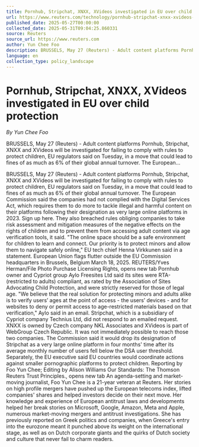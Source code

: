 ```yaml
---
title: Pornhub, Stripchat, XNXX, XVideos investigated in EU over child protection
url: https://www.reuters.com/technology/pornhub-stripchat-xnxx-xvideos-targeted-eu-investigation-2025-05-27/
published_date: 2025-05-27T00:00:00
collected_date: 2025-05-31T09:04:25.860331
source: Reuters
source_url: https://www.reuters.com
author: Yun Chee Foo
description: BRUSSELS, May 27 (Reuters) - Adult content platforms Pornhub, Stripchat, XNXX and XVideos will be investigated for failing to comply with rules to protect children, EU regulators said on Tuesday, in a move that could lead to fines of as much as 6% of their global annual turnover. The European...
language: en
collection_type: policy_landscape
---
```


# Pornhub, Stripchat, XNXX, XVideos investigated in EU over child protection

*By Yun Chee Foo*

BRUSSELS, May 27 (Reuters) - Adult content platforms Pornhub, Stripchat, XNXX and XVideos will be investigated for failing to comply with rules to protect children, EU regulators said on Tuesday, in a move that could lead to fines of as much as 6% of their global annual turnover. The European...

BRUSSELS, May 27 (Reuters) - Adult content platforms Pornhub, Stripchat, XNXX and XVideos will be investigated for failing to comply with rules to protect children, EU regulators said on Tuesday, in a move that could lead to fines of as much as 6% of their global annual turnover. The European Commission said the companies had not complied with the Digital Services Act, which requires them to do more to tackle illegal and harmful content on their platforms following their designation as very large online platforms in 2023. Sign up here. They also breached rules obliging companies to take risk assessment and mitigation measures of the negative effects on the rights of children and to prevent them from accessing adult content via age verification tools, it said. "The online space should be a safe environment for children to learn and connect. Our priority is to protect minors and allow them to navigate safely online," EU tech chief Henna Virkkunen said in a statement. European Union flags flutter outside the EU Commission headquarters in Brussels, Belgium March 18, 2025. REUTERS/Yves Herman/File Photo Purchase Licensing Rights, opens new tab Pornhub owner and Cypriot group Aylo Freesites Ltd said its sites were RTA- (restricted to adults) compliant, as rated by the Association of Sites Advocating Child Protection, and were strictly reserved for those of legal age. "We believe that the real solution for protecting minors and adults alike is to verify users’ ages at the point of access - the users’ devices - and for websites to deny or permit access to age-restricted materials based on that verification," Aylo said in an email. Stripchat, which is a subsidiary of Cypriot company Technius Ltd, did not respond to an emailed request. XNXX is owned by Czech company NKL Associates and XVideos is part of WebGroup Czech Republic. It was not immediately possible to reach those two companies. The Commission said it would drop its designation of Stripchat as a very large online platform in four months' time after its average monthly number of users fell below the DSA user threshold. Separately, the EU executive said EU countries would coordinate actions against smaller pornographic platforms to protect children. Reporting by Foo Yun Chee;
Editing by Alison Williams Our Standards: The Thomson Reuters Trust Principles., opens new tab An agenda-setting and market-moving journalist, Foo Yun Chee is a 21-year veteran at Reuters. Her stories on high profile mergers have pushed up the European telecoms index, lifted companies' shares and helped investors decide on their next move. Her knowledge and experience of European antitrust laws and developments helped her break stories on Microsoft, Google, Amazon, Meta and Apple, numerous market-moving mergers and antitrust investigations. She has previously reported on Greek politics and companies, when Greece's entry into the eurozone meant it punched above its weight on the international stage, as well as on Dutch corporate giants and the quirks of Dutch society and culture that never fail to charm readers.
